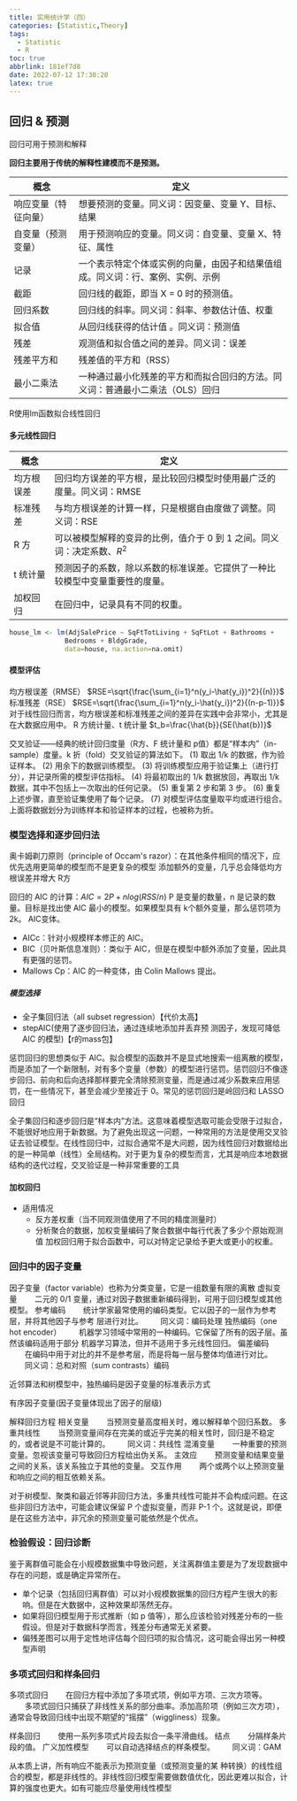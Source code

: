 ```yaml
---
title: 实用统计学（四）
categories: [Statistic,Theory]
tags:
  - Statistic
  - R
toc: true
abbrlink: 181ef7d8
date: 2022-07-12 17:30:20
latex: true
---
```

<!--more-->
## 回归 & 预测
回归可用于预测和解释

__回归主要用于传统的解释性建模而不是预测。__



概念|定义
---|---
响应变量（特征向量）|想要预测的变量。同义词：因变量、变量 Y、目标、结果
自变量（预测变量）|用于预测响应的变量。同义词：自变量、变量 X、特征、属性
记录|一个表示特定个体或实例的向量，由因子和结果值组成。同义词：行、案例、实例、示例
截距|回归线的截距，即当 X = 0 时的预测值。
回归系数|回归线的斜率。同义词：斜率、参数估计值、权重
拟合值|从回归线获得的估计值 。同义词：预测值
残差|观测值和拟合值之间的差异。同义词：误差
残差平方和|残差值的平方和（RSS）　
最小二乘法|一种通过最小化残差的平方和而拟合回归的方法。同义词：普通最小二乘法（OLS）回归
R使用lm函数拟合线性回归

#### 多元线性回归
概念|定义
---|---
均方根误差|回归均方误差的平方根，是比较回归模型时使用最广泛的度量。同义词：RMSE
标准残差|与均方根误差的计算一样，只是根据自由度做了调整。同义词：RSE
R 方|可以被模型解释的变异的比例，值介于 0 到 1 之间。同义词：决定系数、$R^2$
t 统计量|预测因子的系数，除以系数的标准误差。它提供了一种比较模型中变量重要性的度量。
加权回归|在回归中，记录具有不同的权重。
``` R
house_lm <- lm(AdjSalePrice ~ SqFtTotLiving + SqFtLot + Bathrooms +
              Bedrooms + BldgGrade,
              data=house, na.action=na.omit)
```

#### 模型评估
均方根误差（RMSE）
$RSE=\sqrt{\frac{\sum_{i=1}^n(y_i-\hat{y_i})^2}{(n)}}$
标准残差（RSE）
$RSE=\sqrt{\frac{\sum_{i=1}^n(y_i-\hat{y_i})^2}{(n-p-1)}}$
对于线性回归而言，均方根误差和标准残差之间的差异在实践中会非常小，尤其是在大数据应用中。
R 方统计量、t 统计量
$t_b=\frac{\hat{b}}{SE(\hat{b})}$

交叉验证——经典的统计回归度量（R方、F 统计量和 p值）都是“样本内”（in-sample）度量。k 折（fold）交叉验证的算法如下。
(1) 取出 1/k 的数据，作为验证样本。
(2) 用余下的数据训练模型。
(3) 将训练模型应用于验证集上（进行打分），并记录所需的模型评估指标。
(4) 将最初取出的 1/k 数据放回，再取出 1/k 数据，其中不包括上一次取出的任何记录。
(5) 重复第 2 步和第 3 步。
(6) 重复上述步骤，直至验证集使用了每个记录。
(7) 对模型评估度量取平均或进行组合。
上面将数据划分为训练样本和验证样本的过程，也被称为折。


### 模型选择和逐步回归法
奥卡姆剃刀原则（principle of Occam's razor）：在其他条件相同的情况下，应优先选用更简单的模型而不是更复杂的模型
添加额外的变量，几乎总会降低均方根误差并增大 R方

回归的 AIC 的计算：$AIC= 2P+nlog(RSS/n)$
P 是变量的数量，n 是记录的数量。目标是找出使 AIC 最小的模型。如果模型具有 k个额外变量，那么惩罚项为 2k。
AIC变体。
- AICc：针对小规模样本修正的 AIC。
- BIC（贝叶斯信息准则）：类似于 AIC，但是在模型中额外添加了变量，因此具有更强的惩罚。
- Mallows Cp：AIC 的一种变体，由 Colin Mallows 提出。



##### 模型选择

- 全子集回归法（all subset regression）【代价太高】
- stepAIC(使用了逐步回归法，通过连续地添加并丢弃预
测因子，发现可降低 AIC 的模型)【r的mass包】

惩罚回归的思想类似于 AIC。拟合模型的函数并不是显式地搜索一组离散的模型，而是添加了一个新限制，对有多个变量（参数）的模型进行惩罚。惩罚回归不像逐步回归、前向和后向选择那样要完全清除预测变量，而是通过减少系数来应用惩罚，在一些情况下，甚至会减少至接近于 0。常见的惩罚回归是岭回归和 LASSO 回归

全子集回归和逐步回归是“样本内”方法。这意味着模型选取可能会受限于过拟合，不能很好地应用于新数据。为了避免出现这一问题，一种常用的方法是使用交叉验证去验证模型。在线性回归中，过拟合通常不是大问题，因为线性回归对数据给出的是一种简单（线性）全局结构。对于更为复杂的模型而言，尤其是响应本地数据结构的迭代过程，交叉验证是一种非常重要的工具

#### 加权回归

- 适用情况
  - 反方差权重（当不同观测值使用了不同的精度测量时）
  - 分析聚合的数据，加权变量编码了聚合数据中每行代表了多少个原始观测值
加权回归用于拟合函数中，可以对特定记录给予更大或更小的权重。

###  回归中的因子变量
因子变量（factor variable）也称为分类变量，它是一组数量有限的离散
虚拟变量
　　二元的 0/1 变量，通过对因子数据重新编码得到，可用于回归模型或其他模型。
参考编码
　　统计学家最常使用的编码类型。它以因子的一层作为参考层，并将其他因子与参考
层进行对比。
　　同义词：编码处理
独热编码（one hot encoder）
　　机器学习领域中常用的一种编码。它保留了所有的因子层。虽然该编码适用于部分
机器学习算法，但并不适用于多元线性回归。
偏差编码
　　在编码中用于对比的并不是参考层，而是将每一层与整体均值进行对比。
　　同义词：总和对照（sum contrasts）编码


近邻算法和树模型中，独热编码是因子变量的标准表示方式


有序因子变量(因子变量体现出了因子的层级)

解释回归方程
相关变量
　　当预测变量高度相关时，难以解释单个回归系数。
多重共线性
　　当预测变量间存在完美的或近乎完美的相关性时，回归是不稳定的，或者说是不可能计算的。
　　同义词：共线性
混淆变量
　　一种重要的预测变量。忽视该变量可导致回归方程给出伪关系。
主效应
　　预测变量和结果变量之间的关系，该关系独立于其他的变量。
交互作用
　　两个或两个以上预测变量和响应之间的相互依赖关系。

对于树模型、聚类和最近邻等非回归方法，多重共线性可能并不会构成问题。在这些非回归方法中，可能会建议保留 P 个虚拟变量，而非 P-1 个。这就是说，即便是在这些方法中，非冗余的预测变量可能依然是个优点。


### 检验假设：回归诊断
鉴于离群值可能会在小规模数据集中导致问题，关注离群值主要是为了发现数据中存在的问题，或是确定异常所在。
- 单个记录（包括回归离群值）可以对小规模数据集的回归方程产生很大的影响。但是在大数据中，这种效果却荡然无存。
- 如果将回归模型用于形式推断（如 p 值等），那么应该检验对残差分布的一些假设。但是对于数据科学而言，残差分布通常无关紧要。
- 偏残差图可以用于定性地评估每个回归项的拟合情况，这可能会得出另一种模型声明


### 多项式回归和样条回归
多项式回归
　　在回归方程中添加了多项式项，例如平方项、三次方项等。
　　多项式回归只捕获了非线性关系的部分曲率。添加高阶项（例如三次方项），通常会导致回归线中出现不期望的“摇摆”（wiggliness）现象。

样条回归
　　使用一系列多项式片段去拟合一条平滑曲线。
结点
　　分隔样条片段的值。
广义加性模型
　　可以自动选择结点的样条模型。
　　同义词：GAM

 从本质上讲，所有响应不能表示为预测变量（或预测变量的某
种转换）的线性组合的模型，都是非线性的。非线性回归模型需要做数值优化，因此更难以拟合，计算的强度也更大。如有可能应尽量使用线性模型
